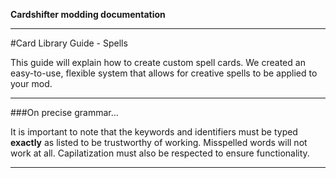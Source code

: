 **Cardshifter modding documentation**

---

#Card Library Guide - Spells

This guide will explain how to create custom spell cards. We created an easy-to-use, flexible system that allows for creative spells to be applied to your mod. 

---

###On precise grammar...

It is important to note that the keywords and identifiers must be typed **exactly** as listed to be trustworthy of working. Misspelled words will not work at all. Capilatization must also be respected to ensure functionality.

---


